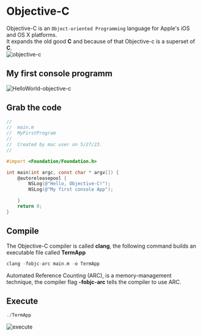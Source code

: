 # Objective-C
Objective-C is an `Object-oriented Programming` language for Apple's iOS and OS X platforms.</br>
It expands the old good **C** and because of that Objective-c is a superset of **C**.</br>
![objective-c](https://github.com/danielurra/Objective-C/assets/51704179/11818194-b341-4eb4-8450-8fde639f6196)</br>
## My first console programm
![HelloWorld-objective-c](https://github.com/danielurra/Objective-C/assets/51704179/060e3807-ab9e-46cd-8f53-34ad9e1dd340)</br>
## Grab the code
```objective-c
//
//  main.m
//  MyFirstProgram
//
//  Created by mac user on 5/27/23.
//

#import <Foundation/Foundation.h>

int main(int argc, const char * argv[]) {
    @autoreleasepool {
        NSLog(@"Hello, Objective-C!");
        NSLog(@"My first console App");

    }
    return 0;
}

```
## Compile
The Objective-C compiler is called **clang**, the following command builds an executable file called **TermApp**</br>
```objective-c
clang -fobjc-arc main.m -o TermApp
```
Automated Reference Counting (ARC), is a memory-management technique, the compiler flag **-fobjc-arc** tells the compiler to use ARC.
## Execute
```objective-c
./TermApp
```
![execute](https://github.com/danielurra/Objective-C/assets/51704179/dba1ced5-95a1-4a5b-9ce5-63f89603409a)

